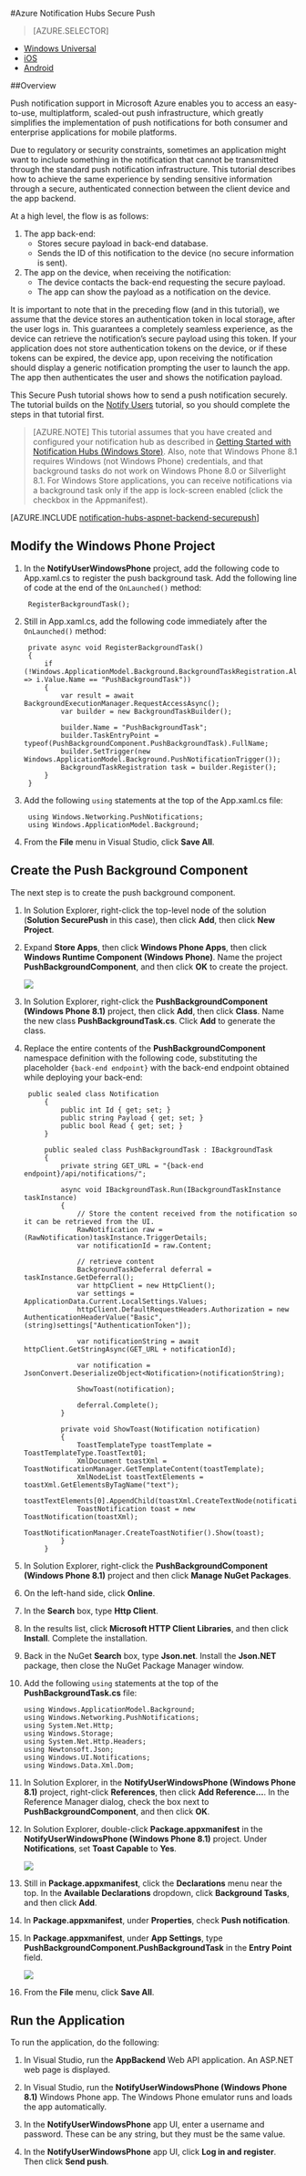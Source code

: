 <properties
	pageTitle="Azure Notification Hubs Secure Push"
	description="Learn how to send secure push notifications in Azure. Code samples written in C# using the .NET API."
	documentationCenter="windows"
	authors="wesmc7777"
	manager="dwrede"
	editor=""
	services="notification-hubs"/>

<tags
	ms.service="notification-hubs" 
	ms.workload="mobile"
	ms.tgt_pltfrm="windows"
	ms.devlang="dotnet"
	ms.topic="article"
	ms.date="02/29/2016"
	ms.author="wesmc"/>

#Azure Notification Hubs Secure Push

> [AZURE.SELECTOR]
- [Windows Universal](notification-hubs-aspnet-backend-windows-dotnet-secure-push.md)
- [iOS](notification-hubs-aspnet-backend-ios-secure-push.md)
- [Android](notification-hubs-aspnet-backend-android-secure-push.md)


##Overview

Push notification support in Microsoft Azure enables you to access an easy-to-use, multiplatform, scaled-out push infrastructure, which greatly simplifies the implementation of push notifications for both consumer and enterprise applications for mobile platforms.

Due to regulatory or security constraints, sometimes an application might want to include something in the notification that cannot be transmitted through the standard push notification infrastructure. This tutorial describes how to achieve the same experience by sending sensitive information through a secure, authenticated connection between the client device and the app backend.

At a high level, the flow is as follows:

1. The app back-end:
	- Stores secure payload in back-end database.
	- Sends the ID of this notification to the device (no secure information is sent).
2. The app on the device, when receiving the notification:
	- The device contacts the back-end requesting the secure payload.
	- The app can show the payload as a notification on the device.

It is important to note that in the preceding flow (and in this tutorial), we assume that the device stores an authentication token in local storage, after the user logs in. This guarantees a completely seamless experience, as the device can retrieve the notification’s secure payload using this token. If your application does not store authentication tokens on the device, or if these tokens can be expired, the device app, upon receiving the notification should display a generic notification prompting the user to launch the app. The app then authenticates the user and shows the notification payload.

This Secure Push tutorial shows how to send a push notification securely. The tutorial builds on the [Notify Users](notification-hubs-aspnet-backend-windows-dotnet-wns-notification.md) tutorial, so you should complete the steps in that tutorial first.

> [AZURE.NOTE] This tutorial assumes that you have created and configured your notification hub as described in [Getting Started with Notification Hubs (Windows Store)](notification-hubs-windows-store-dotnet-get-started-wns-push-notification.md).
Also, note that Windows Phone 8.1 requires Windows (not Windows Phone) credentials, and that background tasks do not work on Windows Phone 8.0 or Silverlight 8.1. For Windows Store applications, you can receive notifications via a background task only if the app is lock-screen enabled (click the checkbox in the Appmanifest).

[AZURE.INCLUDE [notification-hubs-aspnet-backend-securepush](../../includes/notification-hubs-aspnet-backend-securepush.md)]

## Modify the Windows Phone Project

1. In the **NotifyUserWindowsPhone** project, add the following code to App.xaml.cs to register the push background task. Add the following line of code at the end of the `OnLaunched()` method:

		RegisterBackgroundTask();

2. Still in App.xaml.cs, add the following code immediately after the `OnLaunched()` method:

		private async void RegisterBackgroundTask()
        {
            if (!Windows.ApplicationModel.Background.BackgroundTaskRegistration.AllTasks.Any(i => i.Value.Name == "PushBackgroundTask"))
            {
                var result = await BackgroundExecutionManager.RequestAccessAsync();
                var builder = new BackgroundTaskBuilder();

                builder.Name = "PushBackgroundTask";
                builder.TaskEntryPoint = typeof(PushBackgroundComponent.PushBackgroundTask).FullName;
                builder.SetTrigger(new Windows.ApplicationModel.Background.PushNotificationTrigger());
                BackgroundTaskRegistration task = builder.Register();
            }
        }

3. Add the following `using` statements at the top of the App.xaml.cs file:

		using Windows.Networking.PushNotifications;
		using Windows.ApplicationModel.Background;

4. From the **File** menu in Visual Studio, click **Save All**.

## Create the Push Background Component

The next step is to create the push background component.

1. In Solution Explorer, right-click the top-level node of the solution (**Solution SecurePush** in this case), then click **Add**, then click **New Project**.

2. Expand **Store Apps**, then click **Windows Phone Apps**, then click **Windows Runtime Component (Windows Phone)**. Name the project **PushBackgroundComponent**, and then click **OK** to create the project.

	![][12]

3. In Solution Explorer, right-click the **PushBackgroundComponent (Windows Phone 8.1)** project, then click **Add**, then click **Class**. Name the new class **PushBackgroundTask.cs**. Click **Add** to generate the class.

4. Replace the entire contents of the **PushBackgroundComponent** namespace definition with the following code, substituting the placeholder `{back-end endpoint}` with the back-end endpoint obtained while deploying your back-end:

		public sealed class Notification
    		{
        		public int Id { get; set; }
        		public string Payload { get; set; }
        		public bool Read { get; set; }
    		}

		    public sealed class PushBackgroundTask : IBackgroundTask
    		{
        		private string GET_URL = "{back-end endpoint}/api/notifications/";

        		async void IBackgroundTask.Run(IBackgroundTaskInstance taskInstance)
		        {
        		    // Store the content received from the notification so it can be retrieved from the UI.
		            RawNotification raw = (RawNotification)taskInstance.TriggerDetails;
            		var notificationId = raw.Content;

            		// retrieve content
		            BackgroundTaskDeferral deferral = taskInstance.GetDeferral();
            		var httpClient = new HttpClient();
		            var settings = ApplicationData.Current.LocalSettings.Values;
		            httpClient.DefaultRequestHeaders.Authorization = new AuthenticationHeaderValue("Basic", (string)settings["AuthenticationToken"]);

		            var notificationString = await httpClient.GetStringAsync(GET_URL + notificationId);

            		var notification = JsonConvert.DeserializeObject<Notification>(notificationString);

		            ShowToast(notification);

		            deferral.Complete();
		        }

		        private void ShowToast(Notification notification)
		        {
		            ToastTemplateType toastTemplate = ToastTemplateType.ToastText01;
		            XmlDocument toastXml = ToastNotificationManager.GetTemplateContent(toastTemplate);
            		XmlNodeList toastTextElements = toastXml.GetElementsByTagName("text");
		            toastTextElements[0].AppendChild(toastXml.CreateTextNode(notification.Payload));
    	        	ToastNotification toast = new ToastNotification(toastXml);
		            ToastNotificationManager.CreateToastNotifier().Show(toast);
    		    }
    		}

5. In Solution Explorer, right-click the **PushBackgroundComponent (Windows Phone 8.1)** project and then click **Manage NuGet Packages**.

6. On the left-hand side, click **Online**.

7. In the **Search** box, type **Http Client**.

8. In the results list, click **Microsoft HTTP Client Libraries**, and then click **Install**. Complete the installation.

9. Back in the NuGet **Search** box, type **Json.net**. Install the **Json.NET** package, then close the NuGet Package Manager window.

10. Add the following `using` statements at the top of the **PushBackgroundTask.cs** file:

		using Windows.ApplicationModel.Background;
		using Windows.Networking.PushNotifications;
		using System.Net.Http;
		using Windows.Storage;
		using System.Net.Http.Headers;
		using Newtonsoft.Json;
		using Windows.UI.Notifications;
		using Windows.Data.Xml.Dom;

11. In Solution Explorer, in the **NotifyUserWindowsPhone (Windows Phone 8.1)** project, right-click **References**, then click **Add Reference...**. In the Reference Manager dialog, check the box next to **PushBackgroundComponent**, and then click **OK**.

12. In Solution Explorer, double-click **Package.appxmanifest** in the **NotifyUserWindowsPhone (Windows Phone 8.1)** project. Under **Notifications**, set **Toast Capable** to **Yes**.

	![][3]

13. Still in **Package.appxmanifest**, click the **Declarations** menu near the top. In the **Available Declarations** dropdown, click **Background Tasks**, and then click **Add**.

14. In **Package.appxmanifest**, under **Properties**, check **Push notification**.

15. In **Package.appxmanifest**, under **App Settings**, type **PushBackgroundComponent.PushBackgroundTask** in the **Entry Point** field.

	![][13]

16. From the **File** menu, click **Save All**.

## Run the Application

To run the application, do the following:

1. In Visual Studio, run the **AppBackend** Web API application. An ASP.NET web page is displayed.

2. In Visual Studio, run the **NotifyUserWindowsPhone (Windows Phone 8.1)** Windows Phone app. The Windows Phone emulator runs and loads the app automatically.

3. In the **NotifyUserWindowsPhone** app UI, enter a username and password. These can be any string, but they must be the same value.

4. In the **NotifyUserWindowsPhone** app UI, click **Log in and register**. Then click **Send push**.

[3]: ./media/notification-hubs-aspnet-backend-windows-dotnet-secure-push/notification-hubs-secure-push3.png
[12]: ./media/notification-hubs-aspnet-backend-windows-dotnet-secure-push/notification-hubs-secure-push12.png
[13]: ./media/notification-hubs-aspnet-backend-windows-dotnet-secure-push/notification-hubs-secure-push13.png
